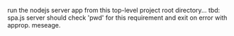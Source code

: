 run the nodejs server app from this top-level project root directory...
tbd: spa.js server should check 'pwd' for this requirement and exit on error with approp. meseage.
